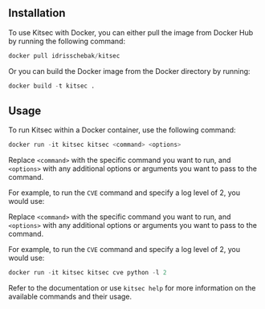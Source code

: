 ## Installation

To use Kitsec with Docker, you can either pull the image from Docker Hub by running the following command:


```py
docker pull idrisschebak/kitsec
```

Or you can build the Docker image from the Docker directory by running:

```py
docker build -t kitsec .
```

## Usage

To run Kitsec within a Docker container, use the following command:

```py
docker run -it kitsec kitsec <command> <options>
```

Replace `<command>` with the specific command you want to run, and `<options>` with any additional options or arguments you want to pass to the command.

For example, to run the `CVE` command and specify a log level of 2, you would use:


Replace `<command>` with the specific command you want to run, and `<options>` with any additional options or arguments you want to pass to the command.

For example, to run the `CVE` command and specify a log level of 2, you would use:

```py
docker run -it kitsec kitsec cve python -l 2
```

Refer to the documentation or use `kitsec help` for more information on the available commands and their usage.
